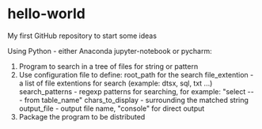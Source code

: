 # hello-world
My first GitHub repository to start some ideas

Using Python - either Anaconda jupyter-notebook or pycharm:
1. Program to search in a tree of files for string or pattern
2. Use configuration file to define:
  root_path for the search
  file_extention - a list of file extentions for search (example: dtsx, sql, txt ...)
  search_patterns - regexp patterns for searching, for example: "select --- from table_name"
  chars_to_display - surrounding the matched string
  output_file - output file name, "console" for direct output
3. Package the program to be distributed
